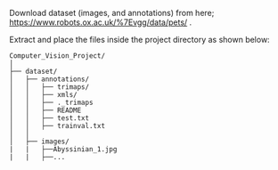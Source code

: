 Download dataset (images, and annotations) from here; https://www.robots.ox.ac.uk/%7Evgg/data/pets/ .

Extract and place the files inside the project directory as shown below:

```
Computer_Vision_Project/
│
├── dataset/
│   ├── annotations/
│   │   ├── trimaps/
│   │   ├── xmls/
│   │   ├── ._trimaps
│   │   ├── README
│   │   ├── test.txt
│   │   ├── trainval.txt
│   │
│   ├── images/
|   |   ├──Abyssinian_1.jpg
|   |   ├──...
```
